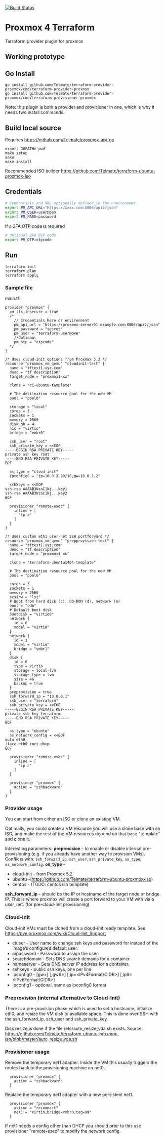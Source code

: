 [![Build Status](https://travis-ci.com/Telmate/terraform-provider-proxmox.svg?branch=master)](https://travis-ci.com/Telmate/terraform-provider-proxmox)

# Proxmox 4 Terraform

Terraform provider plugin for proxmox


## Working prototype


## Go Install

```
go install github.com/Telmate/terraform-provider-proxmox/cmd/terraform-provider-proxmox
go install github.com/Telmate/terraform-provider-proxmox/cmd/terraform-provisioner-proxmox
```
Note: this plugin is both a provider and provisioner in one, which is why it needs two install commands.

## Build local source

Requires https://github.com/Telmate/proxmox-api-go

```
export GOPATH=`pwd`
make setup
make
make install
```

Recommended ISO builder https://github.com/Telmate/terraform-ubuntu-proxmox-iso

## Credentials

```bash
# Credentials and URL optionally defined in the environment
export PM_API_URL="https://xxxx.com:8006/api2/json"
export PM_USER=user@pam
export PM_PASS=password
```
If a 2FA OTP code is required
```bash
# Optional 2FA OTP code
export PM_OTP=otpcode
```

## Run

```
terraform init
terraform plan
terraform apply
```

### Sample file

main.tf:
```
provider "proxmox" {
  pm_tls_insecure = true
  /*
    // Credentials here or environment
    pm_api_url = "https://proxmox-server01.example.com:8006/api2/json"
    pm_password = "secret"
    pm_user = "terraform-user@pve"
    //Optional
    pm_otp = "otpcode"
  */
}

/* Uses cloud-init options from Proxmox 5.2 */
resource "proxmox_vm_qemu" "cloudinit-test" {
  name = "tftest1.xyz.com"
  desc = "tf description"
  target_node = "proxmox1-xx"

  clone = "ci-ubuntu-template"

  # The destination resource pool for the new VM
  pool = "pool0"

  storage = "local"
  cores = 3
  sockets = 1
  memory = 2560
  disk_gb = 4
  nic = "virtio"
  bridge = "vmbr0"

  ssh_user = "root"
  ssh_private_key = <<EOF
-----BEGIN RSA PRIVATE KEY-----
private ssh key root
-----END RSA PRIVATE KEY-----
EOF

  os_type = "cloud-init"
  ipconfig0 = "ip=10.0.2.99/16,gw=10.0.2.2"

  sshkeys = <<EOF
ssh-rsa AAAAB3NzaC1kj...key1
ssh-rsa AAAAB3NzaC1kj...key2
EOF

  provisioner "remote-exec" {
    inline = [
      "ip a"
    ]
  }
}

/* Uses custom eth1 user-net SSH portforward */
resource "proxmox_vm_qemu" "prepprovision-test" {
  name = "tftest1.xyz.com"
  desc = "tf description"
  target_node = "proxmox1-xx"

  clone = "terraform-ubuntu1404-template"

  # The destination resource pool for the new VM
  pool = "pool0"

  cores = 3
  sockets = 1
  memory = 2560
  scsihw = "lsi"
  # Boot from hard disk (c), CD-ROM (d), network (n)
  boot = "cdn"
  # Default boot disk
  bootdisk = "virtio0"
  network {
    id = 0
    model = "virtio"
  }
  network {
    id = 1
    model = "virtio"
    bridge = "vmbr1"
  }
  disk {
    id = 0
    type = virtio
    storage = local-lvm
    storage_type = lvm
    size = 4G
    backup = true
  }
  preprovision = true
  ssh_forward_ip = "10.0.0.1"
  ssh_user = "terraform"
  ssh_private_key = <<EOF
-----BEGIN RSA PRIVATE KEY-----
private ssh key terraform
-----END RSA PRIVATE KEY-----
EOF

  os_type = "ubuntu"
  os_network_config = <<EOF
auto eth0
iface eth0 inet dhcp
EOF

  provisioner "remote-exec" {
    inline = [
      "ip a"
    ]
  }

  provisioner "proxmox" {
    action = "sshbackward"
  }
}

```
### Provider usage
You can start from either an ISO or clone an existing VM.

Optimally, you could create a VM resource you will use a clone base with an ISO, and make the rest of the VM resources depend on that base "template" and clone it.

Interesting parameters:
**preprovision** - to enable or disable internal pre-provisioning (e.g. if you already have another way to provision VMs). Conflicts with: `ssh_forward_ip`, `ssh_user`, `ssh_private_key`, `os_type`, `os_network_config`.
**os_type** -
* cloud-init  - from Proxmox 5.2
* ubuntu -(https://github.com/Telmate/terraform-ubuntu-proxmox-iso)
* centos - (TODO: centos iso template)

**ssh_forward_ip** - should be the IP or hostname of the target node or bridge IP. This is where proxmox will create a port forward to your VM with via a user_net. (for pre-cloud-init provisioning)

### Cloud-Init

Cloud-init VMs must be cloned from a cloud-init ready template.
See: https://pve.proxmox.com/wiki/Cloud-Init_Support

* ciuser - User name to change ssh keys and password for instead of the image’s configured default user.
* cipassword - Password to assign the user.
* searchdomain - Sets DNS search domains for a container.
* nameserver - Sets DNS server IP address for a container.
* sshkeys - public ssh keys, one per line
* ipconfig0 - [gw=<GatewayIPv4>] [,gw6=<GatewayIPv6>] [,ip=<IPv4Format/CIDR>] [,ip6=<IPv6Format/CIDR>]
* ipconfig1 - optional, same as ipconfig0 format

### Preprovision (internal alternative to Cloud-Init)

There is a pre-provision phase which is used to set a hostname, intialize eth0, and resize the VM disk to available space. This is done over SSH with the ssh_forward_ip, ssh_user and ssh_private_key.

Disk resize is done if the file /etc/auto_resize_vda.sh exists. Source: https://github.com/Telmate/terraform-ubuntu-proxmox-iso/blob/master/auto_resize_vda.sh

### Provisioner usage


Remove the temporary net1 adapter.
Inside the VM this usually triggers the routes back to the provisioning machine on net0.
```
  provisioner "proxmox" {
    action = "sshbackward"
  }

```

Replace the temporary net1 adapter with a new persistent net1.
```
  provisioner "proxmox" {
    action = "reconnect"
    net1 = "virtio,bridge=vmbr0,tag=99"
  }

```
If net1 needs a config other than DHCP you should prior to this use provisioner "remote-exec" to modify the network config.
